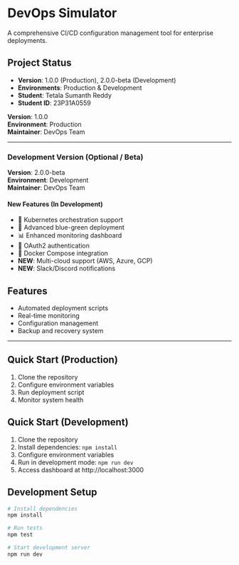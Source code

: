 # DevOps Simulator

A comprehensive CI/CD configuration management tool for enterprise deployments.

## Project Status
- **Version**: 1.0.0 (Production), 2.0.0-beta (Development)
- **Environments**: Production & Development
- **Student**: Tetala Sumanth Reddy
- **Student ID**: 23P31A0559

**Version**: 1.0.0  
**Environment**: Production  
**Maintainer**: DevOps Team

---

### Development Version (Optional / Beta)

**Version**: 2.0.0-beta  
**Environment**: Development  
**Maintainer**: DevOps Team

#### New Features (In Development)
- 🚀 Kubernetes orchestration support
- 🔄 Advanced blue-green deployment
- 📊 Enhanced monitoring dashboard
- 🔐 OAuth2 authentication
- 🐳 Docker Compose integration
- **NEW**: Multi-cloud support (AWS, Azure, GCP)
- **NEW**: Slack/Discord notifications

## Features
- Automated deployment scripts
- Real-time monitoring
- Configuration management
- Backup and recovery system

---

## Quick Start (Production)
1. Clone the repository
2. Configure environment variables
3. Run deployment script
4. Monitor system health

## Quick Start (Development)
1. Clone the repository
2. Install dependencies: `npm install`
3. Configure environment variables
4. Run in development mode: `npm run dev`
5. Access dashboard at http://localhost:3000

## Development Setup
```bash
# Install dependencies
npm install

# Run tests
npm test

# Start development server
npm run dev

